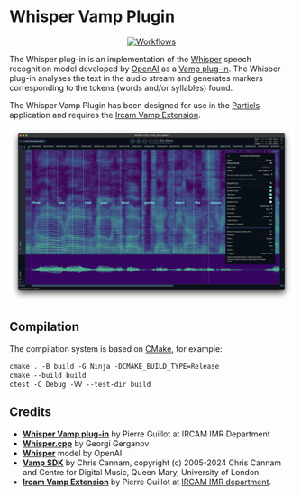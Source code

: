 # Whisper Vamp Plugin

<p align="center">
    <a href="https://github.com/Ircam-Partiels/whisper-vamp-plugin/actions/workflows/ci.yml"><img src="https://github.com/Ircam-Partiels/whisper-vamp-plugin/actions/workflows/ci.yml/badge.svg" alt="Workflows"></a>
  </p>

The Whisper plug-in is an implementation of the [Whisper](https://github.com/openai/whisper) speech recognition model developed by [OpenAI](https://openai.com/) as a [Vamp plug-in](https://www.vamp-plugins.org/). The Whisper plug-in analyses the text in the audio stream and generates markers corresponding to the tokens (words and/or syllables) found.

The Whisper Vamp Plugin has been designed for use in the [Partiels](https://forum.ircam.fr/projects/detail/partiels/) application and requires the [Ircam Vamp Extension](https://github.com/Ircam-Partiels/ircam-vamp-extension). 

<p align="center">
<img src="./resource/Screenshot.png" alt="Screenshot" width=720>
</p>

## Compilation

The compilation system is based on [CMake](https://cmake.org/), for example:
```
cmake . -B build -G Ninja -DCMAKE_BUILD_TYPE=Release
cmake --build build
ctest -C Debug -VV --test-dir build
```

## Credits

- **[Whisper Vamp plug-in](https://www.ircam.fr/)** by Pierre Guillot at IRCAM IMR Department
- **[Whisper.cpp](https://github.com/ggerganov/whisper.cpp)** by Georgi Gerganov
- **[Whisper](https://github.com/openai/whisper)** model by OpenAI
- **[Vamp SDK](https://github.com/vamp-plugins/vamp-plugin-sdk)** by Chris Cannam, copyright (c) 2005-2024 Chris Cannam and Centre for Digital Music, Queen Mary, University of London.
- **[Ircam Vamp Extension](https://github.com/Ircam-Partiels/ircam-vamp-extension)** by Pierre Guillot at [IRCAM IMR department](https://www.ircam.fr/).  
